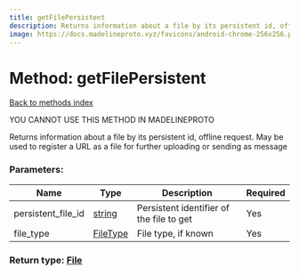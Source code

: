 ```yaml
---
title: getFilePersistent
description: Returns information about a file by its persistent id, offline request. May be used to register a URL as a file for further uploading or sending as message
image: https://docs.madelineproto.xyz/favicons/android-chrome-256x256.png
---
```

# Method: getFilePersistent  
[Back to methods index](index.md)


YOU CANNOT USE THIS METHOD IN MADELINEPROTO


Returns information about a file by its persistent id, offline request. May be used to register a URL as a file for further uploading or sending as message

### Parameters:

| Name     |    Type       | Description | Required |
|----------|---------------|-------------|----------|
|persistent\_file\_id|[string](../types/string.md) | Persistent identifier of the file to get | Yes|
|file\_type|[FileType](../types/FileType.md) | File type, if known | Yes|


### Return type: [File](../types/File.md)

